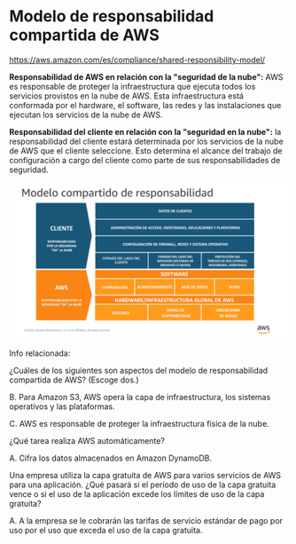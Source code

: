 # Modelo de responsabilidad compartida de AWS

https://aws.amazon.com/es/compliance/shared-responsibility-model/

**Responsabilidad de AWS en relación con la "seguridad de la nube":** AWS es responsable de proteger la infraestructura que ejecuta todos los servicios provistos en la nube de AWS. Esta infraestructura está conformada por el hardware, el software, las redes y las instalaciones que ejecutan los servicios de la nube de AWS.

**Responsabilidad del cliente en relación con la "seguridad en la nube":** la responsabilidad del cliente estará determinada por los servicios de la nube de AWS que el cliente seleccione. Esto determina el alcance del trabajo de configuración a cargo del cliente como parte de sus responsabilidades de seguridad.

![Shared_Responsibility_Model.png](Modelo%20de%20responsabilidad%20compartida%20de%20AWS%2028b5bd7c861081b4ae15d42e0aee31bf/Shared_Responsibility_Model.png)

Info relacionada:

¿Cuáles de los siguientes son aspectos del modelo de responsabilidad compartida de AWS? (Escoge dos.)

B. Para Amazon S3, AWS opera la capa de infraestructura, los sistemas operativos y las plataformas.

C. AWS es responsable de proteger la infraestructura física de la nube.

¿Qué tarea realiza AWS automáticamente?

A. Cifra los datos almacenados en Amazon DynamoDB.

Una empresa utiliza la capa gratuita de AWS para varios servicios de AWS para una aplicación.
¿Qué pasará si el período de uso de la capa gratuita vence o si el uso de la aplicación excede los límites de uso de la capa gratuita?

A. A la empresa se le cobrarán las tarifas de servicio estándar de pago por uso por el uso que exceda el uso de la capa gratuita.